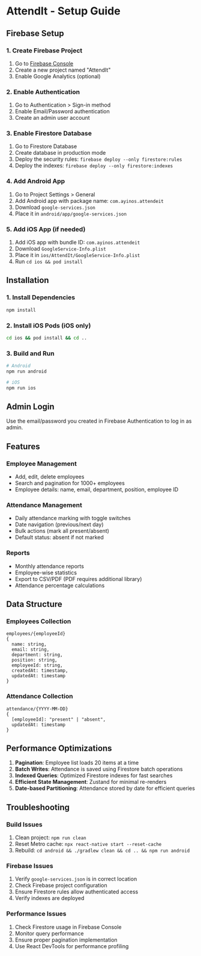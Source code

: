 # AttendIt - Setup Guide

## Firebase Setup

### 1. Create Firebase Project
1. Go to [Firebase Console](https://console.firebase.google.com/)
2. Create a new project named "AttendIt"
3. Enable Google Analytics (optional)

### 2. Enable Authentication
1. Go to Authentication > Sign-in method
2. Enable Email/Password authentication
3. Create an admin user account

### 3. Enable Firestore Database
1. Go to Firestore Database
2. Create database in production mode
3. Deploy the security rules: `firebase deploy --only firestore:rules`
4. Deploy the indexes: `firebase deploy --only firestore:indexes`

### 4. Add Android App
1. Go to Project Settings > General
2. Add Android app with package name: `com.ayinos.attendeit`
3. Download `google-services.json`
4. Place it in `android/app/google-services.json`

### 5. Add iOS App (if needed)
1. Add iOS app with bundle ID: `com.ayinos.attendeit`
2. Download `GoogleService-Info.plist`
3. Place it in `ios/AttendIt/GoogleService-Info.plist`
4. Run `cd ios && pod install`

## Installation

### 1. Install Dependencies
```bash
npm install
```

### 2. Install iOS Pods (iOS only)
```bash
cd ios && pod install && cd ..
```

### 3. Build and Run
```bash
# Android
npm run android

# iOS
npm run ios
```

## Admin Login
Use the email/password you created in Firebase Authentication to log in as admin.

## Features

### Employee Management
- Add, edit, delete employees
- Search and pagination for 1000+ employees
- Employee details: name, email, department, position, employee ID

### Attendance Management
- Daily attendance marking with toggle switches
- Date navigation (previous/next day)
- Bulk actions (mark all present/absent)
- Default status: absent if not marked

### Reports
- Monthly attendance reports
- Employee-wise statistics
- Export to CSV/PDF (PDF requires additional library)
- Attendance percentage calculations

## Data Structure

### Employees Collection
```
employees/{employeeId}
{
  name: string,
  email: string,
  department: string,
  position: string,
  employeeId: string,
  createdAt: timestamp,
  updatedAt: timestamp
}
```

### Attendance Collection
```
attendance/{YYYY-MM-DD}
{
  [employeeId]: "present" | "absent",
  updatedAt: timestamp
}
```

## Performance Optimizations

1. **Pagination**: Employee list loads 20 items at a time
2. **Batch Writes**: Attendance is saved using Firestore batch operations
3. **Indexed Queries**: Optimized Firestore indexes for fast searches
4. **Efficient State Management**: Zustand for minimal re-renders
5. **Date-based Partitioning**: Attendance stored by date for efficient queries

## Troubleshooting

### Build Issues
1. Clean project: `npm run clean`
2. Reset Metro cache: `npx react-native start --reset-cache`
3. Rebuild: `cd android && ./gradlew clean && cd .. && npm run android`

### Firebase Issues
1. Verify `google-services.json` is in correct location
2. Check Firebase project configuration
3. Ensure Firestore rules allow authenticated access
4. Verify indexes are deployed

### Performance Issues
1. Check Firestore usage in Firebase Console
2. Monitor query performance
3. Ensure proper pagination implementation
4. Use React DevTools for performance profiling